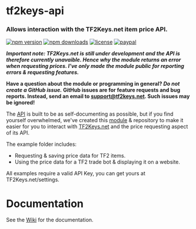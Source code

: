 # tf2keys-api
### Allows interaction with the TF2Keys.net item price API.
[![npm version](https://img.shields.io/npm/v/tf2keys-api.svg)](https://npmjs.com/package/tf2keys-api)
[![npm downloads](https://img.shields.io/npm/dm/tf2keys-api.svg)](https://npmjs.com/package/tf2keys-api)
[![license](https://img.shields.io/npm/l/tf2keys-api.svg)](https://github.com/SnaBe/node-tf2keys-api/blob/master/LICENSE)
[![paypal](https://img.shields.io/badge/paypal-donate-yellow.svg)](https://www.paypal.me/snabe)

**_Important note: TF2Keys.net is still under development and the API is therefore currently unavaible. Hence why the module returns an error when requesting prices. I've only made the module public for reporting errors & requesting features._**

**Have a question about the module or programming in general? *Do not create a GitHub issue.* GitHub issues are for feature requests and bug reports. Instead, send an email to support@tf2keys.net. Such issues may be ignored!**

The [API](http://tf2keys.net/api) is built to be as self-documenting as possible, but if you find yourself overwhelmed, we've created this [module](https://www.npmjs.com/package/tf2keys-api) & repository to make it easier for you to interact with [TF2Keys.net](http://tf2keys.net) and the price requesting aspect of its API.
 
The example folder includes: 
- Requesting & saving price data for TF2 items. 
- Using the price data for a TF2 trade bot & displaying it on a website.

All examples require a valid API Key, you can get yours at TF2Keys.net/settings.

# Documentation
See the [Wiki](https://github.com/SnaBe/node-tf2keys-api/wiki) for the documentation.
